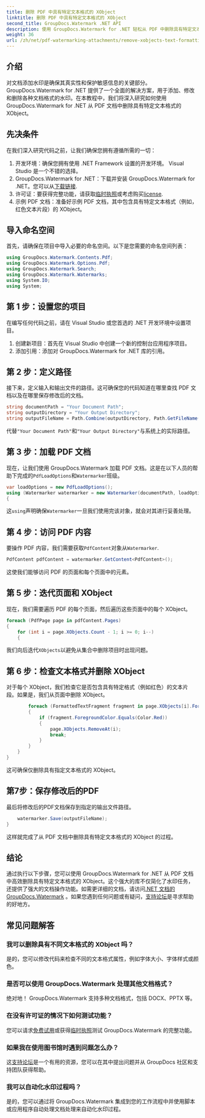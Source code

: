 ```yaml
---
title: 删除 PDF 中具有特定文本格式的 XObject
linktitle: 删除 PDF 中具有特定文本格式的 XObject
second_title: GroupDocs.Watermark .NET API
description: 使用 GroupDocs.Watermark for .NET 轻松从 PDF 中删除具有特定文本格式的 XObject。请遵循我们的无缝文档操作指南。
weight: 36
url: /zh/net/pdf-watermarking-attachments/remove-xobjects-text-formatting-pdf/
---
```

## 介绍
对文档添加水印是确保其真实性和保护敏感信息的关键部分。 GroupDocs.Watermark for .NET 提供了一个全面的解决方案，用于添加、修改和删除各种文档格式的水印。在本教程中，我们将深入研究如何使用 GroupDocs.Watermark for .NET 从 PDF 文档中删除具有特定文本格式的 XObject。
## 先决条件
在我们深入研究代码之前，让我们确保您拥有遵循所需的一切：
1. 开发环境：确保您拥有使用 .NET Framework 设置的开发环境。 Visual Studio 是一个不错的选择。
2.  GroupDocs.Watermark for .NET：下载并安装 GroupDocs.Watermark for .NET。您可以从[下载链接](https://releases.groupdocs.com/Watermark/net/).
3. 许可证：要获得完整功能，请获取[临时执照](https://purchase.groupdocs.com/temporary-执照/)或考虑购买[license](https://purchase.groupdocs.com/buy).
4. 示例 PDF 文档：准备好示例 PDF 文档，其中包含具有特定文本格式（例如，红色文本片段）的 XObject。

## 导入命名空间
首先，请确保在项目中导入必要的命名空间。以下是您需要的命名空间列表：
```csharp
using GroupDocs.Watermark.Contents.Pdf;
using GroupDocs.Watermark.Options.Pdf;
using GroupDocs.Watermark.Search;
using GroupDocs.Watermark.Watermarks;
using System.IO;
using System;
```
## 第 1 步：设置您的项目
在编写任何代码之前，请在 Visual Studio 或您首选的 .NET 开发环境中设置项目。
1. 创建新项目：首先在 Visual Studio 中创建一个新的控制台应用程序项目。
2. 添加引用：添加对 GroupDocs.Watermark for .NET 库的引用。
## 第 2 步：定义路径
接下来，定义输入和输出文件的路径。这可确保您的代码知道在哪里查找 PDF 文档以及在哪里保存修改后的文档。
```csharp
string documentPath = "Your Document Path";
string outputDirectory = "Your Output Directory";
string outputFileName = Path.Combine(outputDirectory, Path.GetFileName(documentPath));
```
代替`"Your Document Path"`和`"Your Output Directory"`与系统上的实际路径。
## 第 3 步：加载 PDF 文档
现在，让我们使用 GroupDocs.Watermark 加载 PDF 文档。这是在以下人员的帮助下完成的`PdfLoadOptions`和`Watermarker`班级。
```csharp
var loadOptions = new PdfLoadOptions();
using (Watermarker watermarker = new Watermarker(documentPath, loadOptions))
{
```
这`using`声明确保`Watermarker`一旦我们使用完该对象，就会对其进行妥善处理。
## 第 4 步：访问 PDF 内容
要操作 PDF 内容，我们需要获取`PdfContent`对象从`Watermarker`.
```csharp
PdfContent pdfContent = watermarker.GetContent<PdfContent>();
```
这使我们能够访问 PDF 的页面和每个页面中的元素。
## 第 5 步：迭代页面和 XObject
现在，我们需要遍历 PDF 的每个页面，然后遍历这些页面中的每个 XObject。
```csharp
foreach (PdfPage page in pdfContent.Pages)
{
    for (int i = page.XObjects.Count - 1; i >= 0; i--)
    {
```
我们向后迭代`XObjects`以避免从集合中删除项目时出现问题。
## 第 6 步：检查文本格式并删除 XObject
对于每个 XObject，我们检查它是否包含具有特定格式（例如红色）的文本片段。如果是，我们从页面中删除 XObject。
```csharp
        foreach (FormattedTextFragment fragment in page.XObjects[i].FormattedTextFragments)
        {
            if (fragment.ForegroundColor.Equals(Color.Red))
            {
                page.XObjects.RemoveAt(i);
                break;
            }
        }
    }
}
```
这可确保仅删除具有指定文本格式的 XObject。
## 第7步：保存修改后的PDF
最后将修改后的PDF文档保存到指定的输出文件路径。
```csharp
    watermarker.Save(outputFileName);
}
```
这样就完成了从 PDF 文档中删除具有特定文本格式的 XObject 的过程。

## 结论
通过执行以下步骤，您可以使用 GroupDocs.Watermark for .NET 从 PDF 文档中高效删除具有特定文本格式的 XObject。这个强大的库不仅简化了水印任务，还提供了强大的文档操作功能。如需更详细的文档，请访问[.NET 文档的 GroupDocs.Watermark](https://tutorials.groupdocs.com/Watermark/net/) 。如果您遇到任何问题或有疑问，[支持论坛](https://forum.groupdocs.com/c/watermark/19)是寻求帮助的好地方。
## 常见问题解答
### 我可以删除具有不同文本格式的 XObject 吗？
是的，您可以修改代码来检查不同的文本格式属性，例如字体大小、字体样式或颜色。
### 是否可以使用 GroupDocs.Watermark 处理其他文档格式？
绝对地！ GroupDocs.Watermark 支持多种文档格式，包括 DOCX、PPTX 等。
### 在没有许可证的情况下如何测试功能？
您可以请求[免费试用](https://releases.groupdocs.com/)或获得[临时执照](https://purchase.groupdocs.com/temporary-license/)测试 GroupDocs.Watermark 的完整功能。
### 如果我在使用图书馆时遇到问题怎么办？
这[支持论坛](https://forum.groupdocs.com/c/watermark/19)是一个有用的资源，您可以在其中提出问题并从 GroupDocs 社区和支持团队获得帮助。
### 我可以自动化水印过程吗？
是的，您可以通过将 GroupDocs.Watermark 集成到您的工作流程中并使用脚本或应用程序自动处理文档处理来自动化水印过程。
